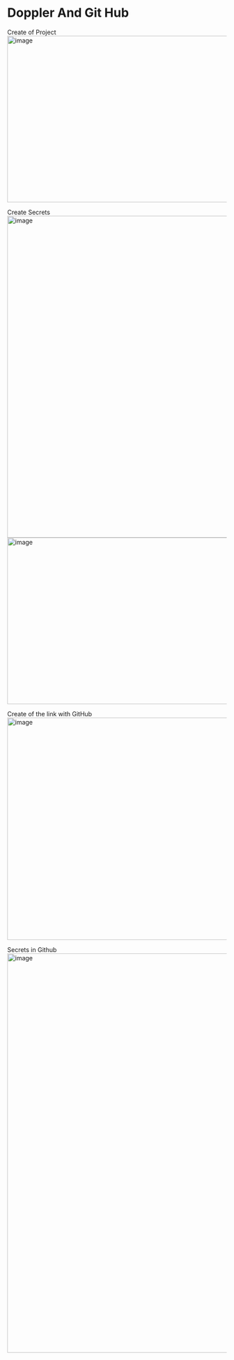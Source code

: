 # Doppler And Git Hub
Create of Project
<img width="844" height="382" alt="image" src="https://github.com/user-attachments/assets/43434fc2-713c-4e25-859f-308f36a26017" />

Create Secrets 
<img width="1529" height="738" alt="image" src="https://github.com/user-attachments/assets/1d121b4d-6087-4bf9-a248-dcc3c6b5c0f6" />
<img width="562" height="382" alt="image" src="https://github.com/user-attachments/assets/45541dee-b4c6-4fc1-9ae0-ba5f1cbedc39" />

Create of the link with GitHub
<img width="1591" height="510" alt="image" src="https://github.com/user-attachments/assets/fc9da768-938d-48d2-bb56-fab96aa3c3f9" />

Secrets in Github
<img width="1038" height="916" alt="image" src="https://github.com/user-attachments/assets/7b1e7064-80c7-4034-9f65-d7c998d937ec" />
